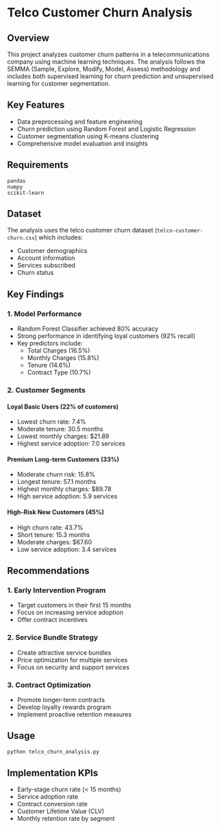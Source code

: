 # Telco Customer Churn Analysis

## Overview
This project analyzes customer churn patterns in a telecommunications company using machine learning techniques. The analysis follows the SEMMA (Sample, Explore, Modify, Model, Assess) methodology and includes both supervised learning for churn prediction and unsupervised learning for customer segmentation.

## Key Features
- Data preprocessing and feature engineering
- Churn prediction using Random Forest and Logistic Regression
- Customer segmentation using K-means clustering
- Comprehensive model evaluation and insights

## Requirements
```
pandas
numpy
scikit-learn
```

## Dataset
The analysis uses the telco customer churn dataset (`telco-customer-churn.csv`) which includes:
- Customer demographics
- Account information
- Services subscribed
- Churn status

## Key Findings

### 1. Model Performance
- Random Forest Classifier achieved 80% accuracy
- Strong performance in identifying loyal customers (92% recall)
- Key predictors include:
  - Total Charges (16.5%)
  - Monthly Charges (15.8%)
  - Tenure (14.6%)
  - Contract Type (10.7%)

### 2. Customer Segments

#### Loyal Basic Users (22% of customers)
- Lowest churn rate: 7.4%
- Moderate tenure: 30.5 months
- Lowest monthly charges: $21.89
- Highest service adoption: 7.0 services

#### Premium Long-term Customers (33%)
- Moderate churn risk: 15.8%
- Longest tenure: 57.1 months
- Highest monthly charges: $89.78
- High service adoption: 5.9 services

#### High-Risk New Customers (45%)
- High churn rate: 43.7%
- Short tenure: 15.3 months
- Moderate charges: $67.60
- Low service adoption: 3.4 services

## Recommendations

### 1. Early Intervention Program
- Target customers in their first 15 months
- Focus on increasing service adoption
- Offer contract incentives

### 2. Service Bundle Strategy
- Create attractive service bundles
- Price optimization for multiple services
- Focus on security and support services

### 3. Contract Optimization
- Promote longer-term contracts
- Develop loyalty rewards program
- Implement proactive retention measures

## Usage
```bash
python telco_churn_analysis.py
```

## Implementation KPIs
- Early-stage churn rate (< 15 months)
- Service adoption rate
- Contract conversion rate
- Customer Lifetime Value (CLV)
- Monthly retention rate by segment
